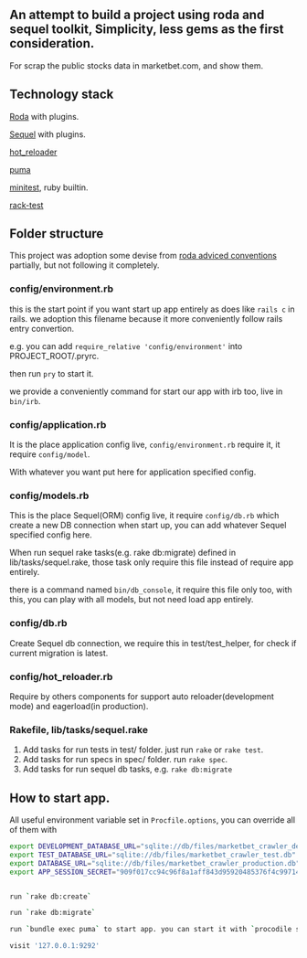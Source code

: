 ## An attempt to build a project using roda and sequel toolkit, Simplicity, less gems as the first consideration.

For scrap the public stocks data in marketbet.com, and show them.

## Technology stack

[Roda](https://github.com/jeremyevans/roda) with plugins.

[Sequel](https://github.com/jeremyevans/sequel) with plugins.

[hot_reloader](https://github.com/zw963/hot_reloader)

[puma](https://github.com/puma/puma)

[minitest](https://github.com/seattlerb/minitest), ruby builtin.

[rack-test](https://github.com/rack/rack-test)

<!-- [ferrum](https://github.com/rubycdp/ferrum), for used with chrome headless. -->

## Folder structure

This project was adoption some devise from [roda adviced conventions](https://github.com/jeremyevans/roda/blob/master/doc/conventions.rdoc) partially, but not following it completely.

### config/environment.rb
this is the start point if you want start up app entirely as does like `rails c` in rails.
we adoption this filename because it more conveniently follow rails entry convertion.

e.g. you can add `require_relative 'config/environment'` into PROJECT_ROOT/.pryrc.

then run `pry` to start it.

we provide a conveniently command for start our app with irb too, live in `bin/irb`.

### config/application.rb

It is the place application config live, `config/environment.rb` require it, it require `config/model`.

With whatever you want put here for application specified config.

### config/models.rb

This is the place Sequel(ORM) config live, it require `config/db.rb` which create 
a new DB connection when start up, you can add whatever Sequel specified config here.

When run sequel rake tasks(e.g. rake db:migrate) defined in lib/tasks/sequel.rake, 
those task only require this file instead of require app entirely.

there is a command named `bin/db_console`, it require this file only too, with this, 
you can play with all models, but not need load app entirely.

### config/db.rb

Create Sequel db connection, we require this in test/test_helper, for check if current migration is latest.

### config/hot_reloader.rb

Require by others components for support auto reloader(development mode) and eagerload(in production).

### Rakefile, lib/tasks/sequel.rake

1. Add tasks for run tests in test/ folder. just run `rake` or `rake test`.
2. Add tasks for run specs in spec/ folder. run `rake spec`.
3. Add tasks for run sequel db tasks,  e.g. `rake db:migrate`

## How to start app.

All useful environment variable set in `Procfile.options`, you can override all of them with

   ```sh
   export DEVELOPMENT_DATABASE_URL="sqlite://db/files/marketbet_crawler_development.db"
   export TEST_DATABASE_URL="sqlite://db/files/marketbet_crawler_test.db"
   export DATABASE_URL="sqlite://db/files/marketbet_crawler_production.db"
   export APP_SESSION_SECRET="909f017cc94c96f8a1aff843d95920485376f4c997143cc3c39ca945c883ec88e310a2177a69b8b714d22af1b5fd7864833568b6bf93fc3bc811bcf6e112"


run `rake db:create`

run `rake db:migrate`

run `bundle exec puma` to start app. you can start it with `procodile start -d` if use it.

visit '127.0.0.1:9292'
